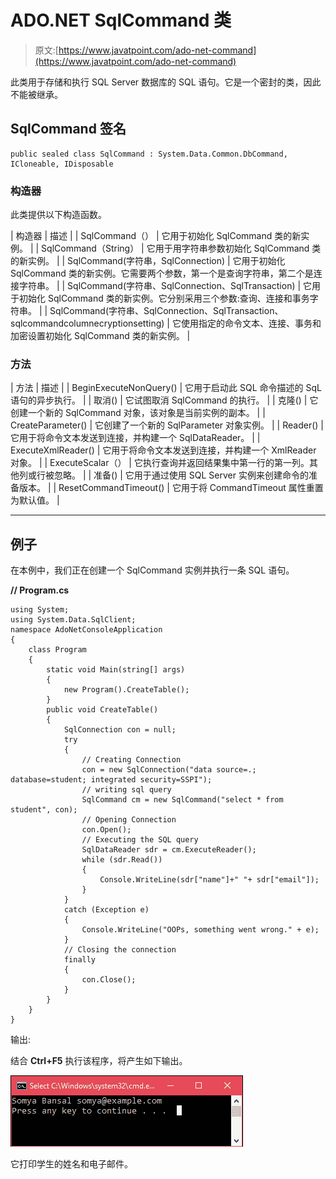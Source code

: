 # ADO.NET SqlCommand 类

> 原文:[https://www.javatpoint.com/ado-net-command](https://www.javatpoint.com/ado-net-command)

此类用于存储和执行 SQL Server 数据库的 SQL 语句。它是一个密封的类，因此不能被继承。

## SqlCommand 签名

```
public sealed class SqlCommand : System.Data.Common.DbCommand, ICloneable, IDisposable

```

### 构造器

此类提供以下构造函数。

| 构造器 | 描述 |
| SqlCommand（） | 它用于初始化 SqlCommand 类的新实例。 |
| SqlCommand（String） | 它用于用字符串参数初始化 SqlCommand 类的新实例。 |
| SqlCommand(字符串，SqlConnection) | 它用于初始化 SqlCommand 类的新实例。它需要两个参数，第一个是查询字符串，第二个是连接字符串。 |
| SqlCommand(字符串、SqlConnection、SqlTransaction) | 它用于初始化 SqlCommand 类的新实例。它分别采用三个参数:查询、连接和事务字符串。 |
| SqlCommand(字符串、SqlConnection、SqlTransaction、sqlcommandcolumnecryptionsetting) | 它使用指定的命令文本、连接、事务和加密设置初始化 SqlCommand 类的新实例。 |

### 方法

| 方法 | 描述 |
| BeginExecuteNonQuery() | 它用于启动此 SQL 命令描述的 SqL 语句的异步执行。 |
| 取消() | 它试图取消 SqlCommand 的执行。 |
| 克隆() | 它创建一个新的 SqlCommand 对象，该对象是当前实例的副本。 |
| CreateParameter() | 它创建了一个新的 SqlParameter 对象实例。 |
| Reader() | 它用于将命令文本发送到连接，并构建一个 SqlDataReader。 |
| ExecuteXmlReader() | 它用于将命令文本发送到连接，并构建一个 XmlReader 对象。 |
| ExecuteScalar（） | 它执行查询并返回结果集中第一行的第一列。其他列或行被忽略。 |
| 准备() | 它用于通过使用 SQL Server 实例来创建命令的准备版本。 |
| ResetCommandTimeout() | 它用于将 CommandTimeout 属性重置为默认值。 |

* * *

## 例子

在本例中，我们正在创建一个 SqlCommand 实例并执行一条 SQL 语句。

**// Program.cs**

```
using System;
using System.Data.SqlClient;
namespace AdoNetConsoleApplication
{
    class Program
    {
        static void Main(string[] args)
        {
            new Program().CreateTable();
        }
        public void CreateTable()
        {
            SqlConnection con = null;
            try
            {
                // Creating Connection
                con = new SqlConnection("data source=.; database=student; integrated security=SSPI");
                // writing sql query
                SqlCommand cm = new SqlCommand("select * from student", con);
                // Opening Connection
                con.Open();
                // Executing the SQL query
                SqlDataReader sdr = cm.ExecuteReader();
                while (sdr.Read())
                {
                    Console.WriteLine(sdr["name"]+" "+ sdr["email"]);
                }
            }
            catch (Exception e)
            {
                Console.WriteLine("OOPs, something went wrong." + e);
            }
            // Closing the connection
            finally
            {
                con.Close();
            }
        }
    }
}

```

输出:

结合 **Ctrl+F5** 执行该程序，将产生如下输出。

![ADO Net Sqlcommand Class 1](img/a77dd1a53a29135257bc50aceffa43f6.png)

它打印学生的姓名和电子邮件。